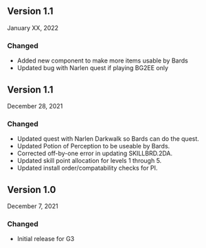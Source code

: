 ## Version 1.1

January XX, 2022

### Changed

- Added new component to make more items usable by Bards
- Updated bug with Narlen quest if playing BG2EE only

## Version 1.1

December 28, 2021

### Changed

- Updated quest with Narlen Darkwalk so Bards can do the quest.
- Updated Potion of Perception to be useable by Bards.
- Corrected off-by-one error in updating SKILLBRD.2DA.
- Updated skill point allocation for levels 1 through 5.
- Updated install order/compatability checks for PI.

## Version 1.0

December 7, 2021

### Changed

- Initial release for G3
